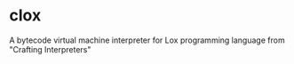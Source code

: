 # clox
A bytecode virtual machine interpreter for Lox programming language from "Crafting Interpreters" 
